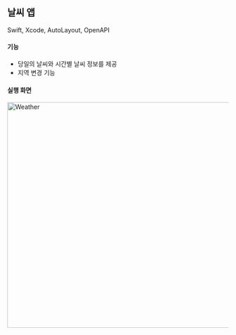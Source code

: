 ## 날씨 앱
Swift, Xcode, AutoLayout, OpenAPI
#### 기능
* 당일의 날씨와 시간별 날씨 정보를 제공
* 지역 변경 기능
#### 실행 화면
<img width="514" alt="Weather" src="https://github.com/shimdy1013/BoxOffice/assets/79740101/39b3ed88-4b08-4b2e-8082-21a34223f16c">
